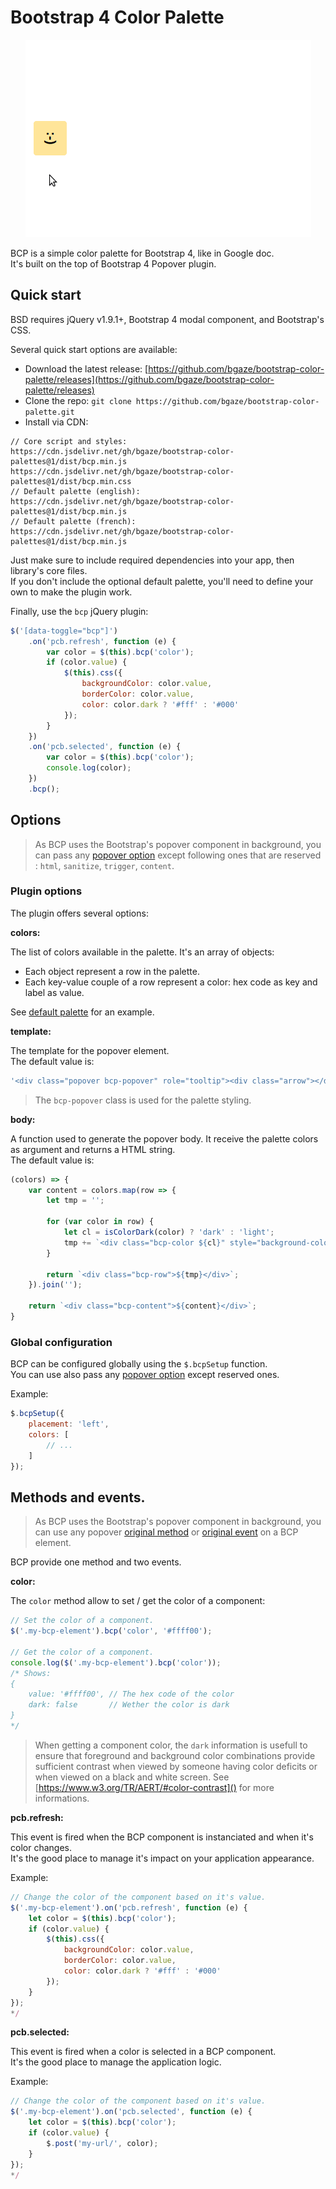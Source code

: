 # Bootstrap 4 Color Palette

<p align="center">
    <img src="bcp.gif">
</p>

BCP is a simple color palette for Bootstrap 4, like in Google doc.  
It's built on the top of Bootstrap 4 Popover plugin.

## Quick start

BSD requires jQuery v1.9.1+, Bootstrap 4 modal component, and Bootstrap's CSS.

Several quick start options are available:

*   Download the latest release: [https://github.com/bgaze/bootstrap-color-palette/releases](https://github.com/bgaze/bootstrap-color-palette/releases)
*   Clone the repo: `git clone https://github.com/bgaze/bootstrap-color-palette.git`
*   Install via CDN: 

```
// Core script and styles:
https://cdn.jsdelivr.net/gh/bgaze/bootstrap-color-palettes@1/dist/bcp.min.js
https://cdn.jsdelivr.net/gh/bgaze/bootstrap-color-palettes@1/dist/bcp.min.css
// Default palette (english):
https://cdn.jsdelivr.net/gh/bgaze/bootstrap-color-palettes@1/dist/bcp.min.js
// Default palette (french):
https://cdn.jsdelivr.net/gh/bgaze/bootstrap-color-palettes@1/dist/bcp.min.js
```

Just make sure to include required dependencies into your app, then library's core files.  
If you don't include the optional default palette, you'll need to define your own to make the plugin work.

Finally, use the `bcp` jQuery plugin:

```javascript
$('[data-toggle="bcp"]')
    .on('pcb.refresh', function (e) {
        var color = $(this).bcp('color');
        if (color.value) {
            $(this).css({
                backgroundColor: color.value,
                borderColor: color.value,
                color: color.dark ? '#fff' : '#000'
            });
        }
    })
    .on('pcb.selected', function (e) {
        var color = $(this).bcp('color');
        console.log(color);
    })
    .bcp();
```

## Options

> As BCP uses the Bootstrap's popover component in background, you can pass any [popover option](https://getbootstrap.com/docs/4.3/components/popovers/#options) 
> except following ones that are reserved : `html`, `sanitize`, `trigger`, `content`.

### Plugin options

The plugin offers several options:

**colors:**

The list of colors available in the palette. It's an array of objects: 

+ Each object represent a row in the palette.
+ Each key-value couple of a row represent a color: hex code as key and label as value.

See [default palette](./src/bcp.en.js) for an example.

**template:**

The template for the popover element.  
The default value is:

```javascript
'<div class="popover bcp-popover" role="tooltip"><div class="arrow"></div><h3 class="popover-header"></h3><div class="popover-body"></div></div>'
```

> The `bcp-popover` class is used for the palette styling.

**body:**

A function used to generate the popover body. It receive the palette colors as argument and returns a HTML string.  
The default value is:

```javascript
(colors) => {
    var content = colors.map(row => {
        let tmp = '';

        for (var color in row) {
            let cl = isColorDark(color) ? 'dark' : 'light';
            tmp += `<div class="bcp-color ${cl}" style="background-color: ${color};" data-color="${color}" title="${row[color]}"></div>`;
        }

        return `<div class="bcp-row">${tmp}</div>`;
    }).join('');

    return `<div class="bcp-content">${content}</div>`;
}
```

### Global configuration

BCP can be configured globally using the `$.bcpSetup` function.  
You can use also pass any [popover option](https://getbootstrap.com/docs/4.3/components/popovers/#options) except reserved ones.

Example:

```javascript
$.bcpSetup({
    placement: 'left',
    colors: [
        // ...
    ]
});
```

## Methods and events.

> As BCP uses the Bootstrap's popover component in background, you can use any popover [original method](https://getbootstrap.com/docs/4.3/components/popovers/#methods) 
> or [original event](https://getbootstrap.com/docs/4.3/components/popovers/#events) on a BCP element.

BCP provide one method and two events.

**color:**

The `color` method allow to set / get the color of a component:

```javascript
// Set the color of a component.
$('.my-bcp-element').bcp('color', '#ffff00');

// Get the color of a component.
console.log($('.my-bcp-element').bcp('color'));
/* Shows:
{
    value: '#ffff00', // The hex code of the color
    dark: false       // Wether the color is dark
}
*/
```

> When getting a component color, the `dark` information is usefull to ensure that foreground and background color combinations provide sufficient contrast when viewed by someone having color deficits or when viewed on a black and white screen.
> See [https://www.w3.org/TR/AERT/#color-contrast]() for more informations.

**pcb.refresh:**

This event is fired when the BCP component is instanciated and when it's color changes.  
It's the good place to manage it's impact on your application appearance.

Example:

```javascript
// Change the color of the component based on it's value.
$('.my-bcp-element').on('pcb.refresh', function (e) {
    let color = $(this).bcp('color');
    if (color.value) {
        $(this).css({
            backgroundColor: color.value,
            borderColor: color.value,
            color: color.dark ? '#fff' : '#000'
        });
    }
});
*/
```

**pcb.selected:**

This event is fired when a color is selected in a BCP component.  
It's the good place to manage the application logic.

Example:

```javascript
// Change the color of the component based on it's value.
$('.my-bcp-element').on('pcb.selected', function (e) {
    let color = $(this).bcp('color');
    if (color.value) {
        $.post('my-url/', color);
    }
});
*/
```